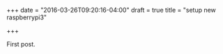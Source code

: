 +++
date = "2016-03-26T09:20:16-04:00"
draft = true
title = "setup new raspberrypi3"

+++

First post.
